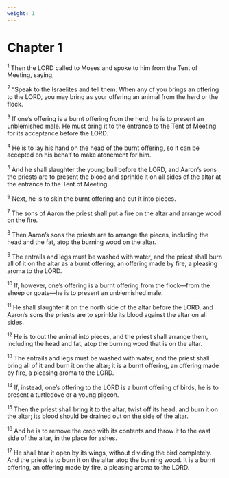 ```yaml
---
weight: 1
---
```


# Chapter 1

<sup>1</sup> Then the LORD called to Moses and spoke to him from the Tent of Meeting, saying, 

<sup>2</sup> “Speak to the Israelites and tell them: When any of you brings an offering to the LORD, you may bring as your offering an animal from the herd or the flock. 

<sup>3</sup> If one’s offering is a burnt offering from the herd, he is to present an unblemished male. He must bring it to the entrance to the Tent of Meeting for its acceptance before the LORD. 

<sup>4</sup> He is to lay his hand on the head of the burnt offering, so it can be accepted on his behalf to make atonement for him. 

<sup>5</sup> And he shall slaughter the young bull before the LORD, and Aaron’s sons the priests are to present the blood and sprinkle it on all sides of the altar at the entrance to the Tent of Meeting. 

<sup>6</sup> Next, he is to skin the burnt offering and cut it into pieces. 

<sup>7</sup> The sons of Aaron the priest shall put a fire on the altar and arrange wood on the fire. 

<sup>8</sup> Then Aaron’s sons the priests are to arrange the pieces, including the head and the fat, atop the burning wood on the altar. 

<sup>9</sup> The entrails and legs must be washed with water, and the priest shall burn all of it on the altar as a burnt offering, an offering made by fire, a pleasing aroma to the LORD. 

<sup>10</sup> If, however, one’s offering is a burnt offering from the flock—from the sheep or goats—he is to present an unblemished male. 

<sup>11</sup> He shall slaughter it on the north side of the altar before the LORD, and Aaron’s sons the priests are to sprinkle its blood against the altar on all sides. 

<sup>12</sup> He is to cut the animal into pieces, and the priest shall arrange them, including the head and fat, atop the burning wood that is on the altar. 

<sup>13</sup> The entrails and legs must be washed with water, and the priest shall bring all of it and burn it on the altar; it is a burnt offering, an offering made by fire, a pleasing aroma to the LORD. 

<sup>14</sup> If, instead, one’s offering to the LORD is a burnt offering of birds, he is to present a turtledove or a young pigeon. 

<sup>15</sup> Then the priest shall bring it to the altar, twist off its head, and burn it on the altar; its blood should be drained out on the side of the altar. 

<sup>16</sup> And he is to remove the crop with its contents and throw it to the east side of the altar, in the place for ashes. 

<sup>17</sup> He shall tear it open by its wings, without dividing the bird completely. And the priest is to burn it on the altar atop the burning wood. It is a burnt offering, an offering made by fire, a pleasing aroma to the LORD. 


